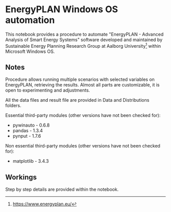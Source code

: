 # EnergyPLAN Windows OS automation

This notebook provides a procedure to automate "EnergyPLAN - Advanced Analysis of Smart Energy Systems" software developed and maintained by Sustainable Energy Planning Research Group at Aalborg University[^1] within Microsoft Windows OS.

## Notes
Procedure allows running multiple scenarios with selected variables on EnergyPLAN, retrieving the results. Almost all parts are customizable, it is open to experimenting and adjustments.

All the data files and result file are provided in Data and Distributions folders.

Essential third-party modules (other versions have not been checked for):
 * pywinauto - 0.6.8
 * pandas - 1.3.4
 * pynput - 1.7.6

Non essential third-party modules (other versions have not been checked for):
 * matplotlib - 3.4.3

## Workings

Step by step details are provided within the notebook.

[^1]: https://www.energyplan.eu/

